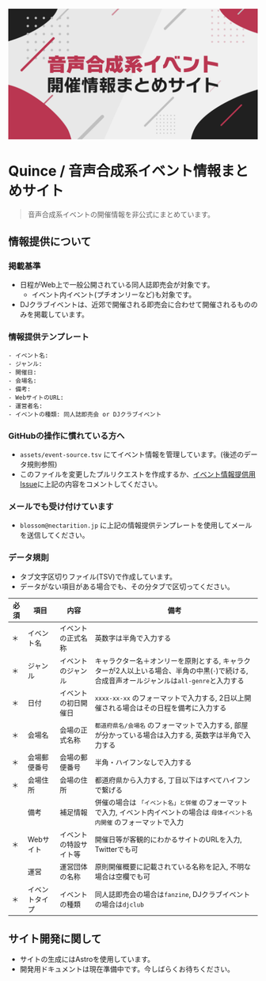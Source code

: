 ![](./public/card.png)

# Quince / 音声合成系イベント情報まとめサイト

> 音声合成系イベントの開催情報を非公式にまとめています。

## 情報提供について

### 掲載基準

- 日程がWeb上で一般公開されている同人誌即売会が対象です。
    - イベント内イベント(プチオンリーなど)も対象です。
- DJクラブイベントは、近郊で開催される即売会に合わせて開催されるもののみを掲載しています。

### 情報提供テンプレート

```
- イベント名: 
- ジャンル: 
- 開催日: 
- 会場名: 
- 備考: 
- WebサイトのURL: 
- 運営者名: 
- イベントの種類: 同人誌即売会 or DJクラブイベント
```

### GitHubの操作に慣れている方へ

- `assets/event-source.tsv` にてイベント情報を管理しています。(後述のデータ規則参照)
- このファイルを変更したプルリクエストを作成するか、[イベント情報提供用Issue](https://github.com/nectarition/Quince/issues/4)に上記の内容をコメントしてください。

### メールでも受け付けています

- `blossom@nectarition.jp` に上記の情報提供テンプレートを使用してメールを送信してください。

### データ規則

- タブ文字区切りファイル(TSV)で作成しています。
- データがない項目がある場合でも、その分タブで区切ってください。

| 必須 | 項目 | 内容 | 備考 |
| - | - | - | - |
| ＊ | イベント名 | イベントの正式名称 | 英数字は半角で入力する |
| ＊ | ジャンル | イベントのジャンル | キャラクター名＋オンリーを原則とする, キャラクターが2人以上いる場合、半角の中黒(`･`)で続ける, 合成音声オールジャンルは`all-genre`と入力する |
| ＊ | 日付 | イベントの初日開催日 | `xxxx-xx-xx` のフォーマットで入力する, 2日以上開催される場合はその日程を備考に入力する |
| ＊ | 会場名 | 会場の正式名称 | `都道府県名/会場名` のフォーマットで入力する, 部屋が分かっている場合は入力する, 英数字は半角で入力する |
| ＊ | 会場郵便番号 | 会場の郵便番号 | 半角・ハイフンなしで入力する | |
| ＊ | 会場住所 | 会場の住所 | 都道府県から入力する, 丁目以下はすべてハイフンで繋げる |
| | 備考 | 補足情報 | 併催の場合は `「イベント名」と併催` のフォーマットで入力, イベント内イベントの場合は `母体イベント名内開催` のフォーマットで入力 |
| ＊ | Webサイト | イベントの特設サイト等 | 開催日等が客観的にわかるサイトのURLを入力, Twitterでも可 |
| | 運営 | 運営団体の名称 | 原則開催概要に記載されている名称を記入, 不明な場合は空欄でも可 |
| ＊ | イベントタイプ | イベントの種類 | 同人誌即売会の場合は`fanzine`, DJクラブイベントの場合は`djclub` |

## サイト開発に関して

- サイトの生成にはAstroを使用しています。
- 開発用ドキュメントは現在準備中です。今しばらくお待ちください。
